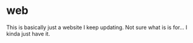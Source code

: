 # web
This is basically just a website I keep updating. Not sure what is is for... I kinda just have it.
